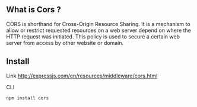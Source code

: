 ## What is Cors ?

CORS is shorthand for Cross-Origin Resource Sharing. It is a mechanism to allow or restrict requested resources on a web server depend on where the HTTP request was initiated. This policy is used to secure a certain web server from access by other website or domain.

## Install

Link http://expressjs.com/en/resources/middleware/cors.html

CLI

    npm install cors